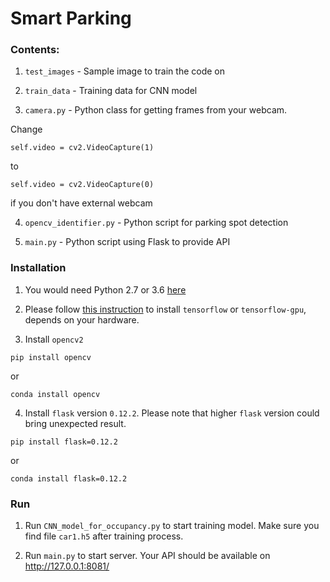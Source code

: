 # Smart Parking

### Contents:

1. `test_images` - Sample image to train the code on

2. `train_data` - Training data for CNN model

3. `camera.py` - Python class for getting frames from your webcam.

Change
```
self.video = cv2.VideoCapture(1)
```
to
```
self.video = cv2.VideoCapture(0)
```
if you don't have external webcam

4. `opencv_identifier.py` - Python script for parking spot detection

5. `main.py` - Python script using Flask to provide API

### Installation

1. You would need Python 2.7 or 3.6 [here](https://www.python.org/downloads/release/python-368/)

2. Please follow [this instruction](https://tensorflow-object-detection-api-tutorial.readthedocs.io/en/latest/install.html) to install `tensorflow` or `tensorflow-gpu`, depends on your hardware.

3. Install `opencv2`
```
pip install opencv
```
or 
```
conda install opencv
```

4. Install `flask` version `0.12.2`. Please note that higher `flask` version could bring unexpected result.

```
pip install flask=0.12.2
```
or 
```
conda install flask=0.12.2
```

### Run

1. Run `CNN_model_for_occupancy.py` to start training model. Make sure you find file `car1.h5` after training process.

2. Run `main.py` to start server. Your API should be available on http://127.0.0.1:8081/